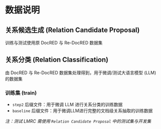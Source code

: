 # 数据说明
## 关系候选生成 (Relation Candidate Proposal)
训练与测试使用原 DocRED 与 Re-DocRED 数据集

## 关系分类 (Relation Classification)
由 DocRED 与 Re-DocRED 数据集处理得到，用于微调/测试大语言模型 (LLM) 的数据集

### 训练集 (train)
- `step2` 后缀文件：用于微调 LLM 进行关系分类的训练数据  
- `baseline` 后缀文件：用于微调LLM进行完整的文档级关系抽取的训练数据

*注：测试 LMRC 需使用 `Relation Candidate Proposal` 中的测试集与开发集*